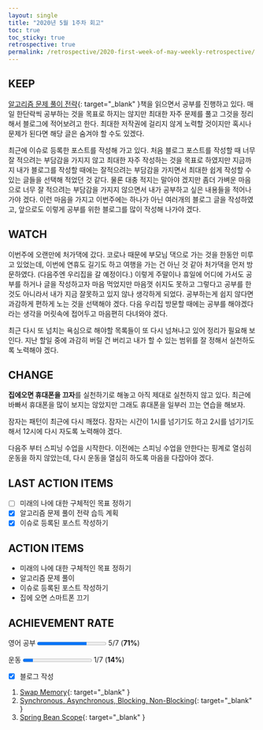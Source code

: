 ```yaml
---
layout: single
title: "2020년 5월 1주차 회고"
toc: true
toc_sticky: true
retrospective: true
permalink: /retrospective/2020-first-week-of-may-weekly-retrospective/
---
```


## KEEP

[알고리즘 문제 풀이 전략](http://www.yes24.com/Product/Goods/25766256){: target="\_blank" }책을 읽으면서 공부를 진행하고 있다. 매일 한단락씩 공부하는 것을 목표로 하지는 않지만 최대한 자주 문제를 풀고 그것을 정리해서 블로그에 적어보려고 한다. 최대한 저작권에 걸리지 않게 노력할 것이지만 혹시나 문제가 된다면 해당 글은 숨겨야 할 수도 있겠다.

최근에 이슈로 등록한 포스트를 작성해 가고 있다. 처음 블로그 포스트를 작성할 때 너무 잘 적으려는 부담감을 가지지 않고 최대한 자주 작성하는 것을 목표로 하였지만 지금까지 내가 블로그를 작성할 때에는 잘적으려는 부담감을 가지면서 최대한 쉽게 작성할 수 있는 글들을 선택해 적었던 것 같다. 물론 대충 적지는 말아야 겠지만 좀더 가벼운 마음으로 너무 잘 적으려는 부담감을 가지지 않으면서 내가 공부하고 싶은 내용들을 적어나가야 겠다. 이런 마음을 가지고 이번주에는 하나가 아닌 여러개의 블로그 글을 작성하였고, 앞으로도 이렇게 공부를 위한 블로그를 많이 작성해 나가야 겠다.

## WATCH

이번주에 오랜만에 처가댁에 갔다. 코로나 때문에 부모님 댁으로 가는 것을 한동안 미루고 있었는데, 이번에 연휴도 길기도 하고 여행을 가는 건 아닌 것 같아 처가댁을 먼저 방문하였다. (다음주엔 우리집을 갈 예정이다.) 이렇게 주말이나 휴일에 어디에 가서도 공부를 하거나 글을 작성하고자 마음 먹었지만 마음껏 쉬지도 못하고 그렇다고 공부를 한 것도 아니라서 내가 지금 잘못하고 있지 않나 생각하게 되었다. 공부하는게 쉽지 않다면 과감하게 편하게 노는 것을 선택해야 겠다. 다음 우리집 방문할 때에는 공부를 해야겠다라는 생각을 머릿속에 접어두고 마음편히 다녀와야 겠다.

최근 다시 또 넘치는 욕심으로 해야할 목록들이 또 다시 넘쳐나고 있어 정리가 필요해 보인다. 지난 할일 중에 과감히 버릴 건 버리고 내가 할 수 있는 범위를 잘 정해서 실천하도록 노력해야 겠다.

## CHANGE

**집에오면 휴대폰을 끄자**를 실천하기로 해놓고 아직 제대로 실천하지 않고 있다. 최근에 바빠서 휴대폰을 많이 보지는 않았지만 그래도 휴대폰을 일부러 끄는 연습을 해보자.

잠자는 패턴이 최근에 다시 깨졌다. 잠자는 시간이 1시를 넘기기도 하고 2시를 넘기기도 해서 12시에 다시 자도록 노력해야 겠다.

다음주 부터 스피닝 수업을 시작한다. 이전에는 스피닝 수업을 안한다는 핑계로 열심히 운동을 하지 않았는데, 다시 운동을 열심히 하도록 마음을 다잡아야 겠다.

## LAST ACTION ITEMS

- [ ] 미래의 나에 대한 구체적인 목표 정하기
- [x] 알고리즘 문제 풀이 전략 습득 계획
- [x] 이슈로 등록된 포스트 작성하기

## ACTION ITEMS

- 미래의 나에 대한 구체적인 목표 정하기
- 알고리즘 문제 풀이
- 이슈로 등록된 포스트 작성하기
- 집에 오면 스마트폰 끄기

## ACHIEVEMENT RATE

영어 공부
<progress value="5" max="7"></progress>
5/7 (<b>71%</b>)

운동
<progress value="1" max="7"></progress>
1/7 (<b>14%</b>)

- [x] 블로그 작성

1. [Swap Memory](/reference/swap-memory/){: target="\_blank" }
2. [Synchronous, Asynchronous, Blocking, Non-Blocking](/reference/sync-async-block-non-block/){: target="\_blank" }
3. [Spring Bean Scope](/reference/spring-bean-scope/){: target="\_blank" }
